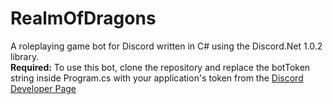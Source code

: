 # RealmOfDragons
A roleplaying game bot for Discord written in C# using the Discord.Net 1.0.2 library.  
**Required:** To use this bot, clone the repository and replace the botToken string inside Program.cs with your application's token from the [Discord Developer Page](https://discord.com/developers/applications/)
